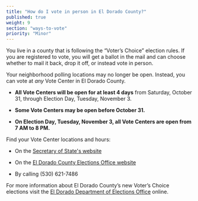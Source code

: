 ```yaml
---
title: "How do I vote in person in El Dorado County?"
published: true
weight: 9
section: "ways-to-vote"
priority: "Minor"
---
```


You live in a county that is following the “Voter’s Choice” election rules. If you are registered to vote, you will get a ballot in the mail and can choose whether to mail it back, drop it off, or instead vote in person.

Your neighborhood polling locations may no longer be open. Instead, you can vote at *any* Vote Center in El Dorado County.   

- **All Vote Centers will be open for at least 4 days** from Saturday, October 31, through Election Day, Tuesday, November 3. 

- **Some Vote Centers may be open before October 31.** 

- **On Election Day, Tuesday, November 3, all Vote Centers are open from 7 AM to 8 PM.** 

Find your Vote Center locations and hours:  

- On the [Secretary of State's website](https://caearlyvoting.sos.ca.gov/)

- On the [El Dorado County Elections Office website](https://edcgov.us/Government/Elections/Documents/Vote%20Center%20Locations.pdf)   

- By calling (530) 621-7486        

For more information about El Dorado County’s new Voter’s Choice elections visit the [El Dorado Department of Elections Office](https://edcgov.us/Government/Elections/Pages/Vote-Centers.aspx) online.
